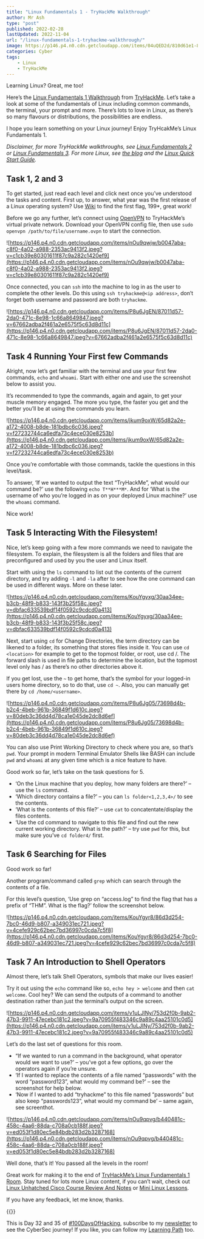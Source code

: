 ```yaml
---
title: "Linux Fundamentals 1 - TryHackMe Walkthrough"
author: Mr Ash
type: "post"
published: 2022-02-28
lastUpdated: 2022-11-04
url: "/linux-fundamentals-1-tryhackme-walkthrough/"
image: https://p146.p4.n0.cdn.getcloudapp.com/items/04uQED2d/810d61e1-8dea-477f-8cbc-770b89a89f22.png?v=b7dd95776464acc660b099a1cf02b0d9
categories: Cyber
tags: 
    - Linux
    - TryHackMe
---
```


Learning Linux? Great, me too!

Here’s the [Linux Fundamentals 1 Walkthrough](https://tryhackme.com/room/linuxfundamentalspart1) from [TryHackMe](https://tryhackme.com/). Let’s take a look at some of the fundamentals of Linux including common commands, the terminal, your prompt and more. There’s lots to love in Linux, as there’s so many flavours or distributions, the possibilities are endless.

I hope you learn something on your Linux journey! Enjoy TryHcakMe’s Linux Fundamentals 1.

*Disclaimer, for more TryHackMe walkthroughs, see [Linux Fundamentals 2](https://mrash.co/linux-fundamentals-2-tryhackme-walkthrough/) or [Linux Fundamentals 3](https://mrash.co/linux-fundamentals-3-tryhackme-walkthrough/). For more Linux, see [the blog](https://mrash.co/category/cyber/linux/) and the [Linux Quick Start Guide](https://mrash.co/linux-quick-start-guide/).*

## Task 1, 2 and 3

To get started, just read each level and click next once you’ve understood the tasks and content. First up, to answer, what year was the first release of a Linux operating system? Use [Wiki](https://en.wikipedia.org/wiki/Linux) to find the first flag, 199\*, great work!

Before we go any further, let’s connect using [OpenVPN](https://tryhackme.com/access) to TryHackMe’s virtual private network. Download your OpenVPN config file, then use `sudo openvpn /path/to/file/username.ovpn` to start the connection.

![https://p146.p4.n0.cdn.getcloudapp.com/items/nOu9qwjw/b0047aba-c8f0-4a02-a988-2353ac9413f2.jpeg?v=c1cb39e80301611f87c9a282c1420ef9](https://p146.p4.n0.cdn.getcloudapp.com/items/nOu9qwjw/b0047aba-c8f0-4a02-a988-2353ac9413f2.jpeg?v=c1cb39e80301611f87c9a282c1420ef9)

Once connected, you can `ssh` into the machine to log in as the user to complete the other levels. Do this using `ssh tryhackme@<ip address>`, don’t forget both username and password are both `tryhackme`.

![https://p146.p4.n0.cdn.getcloudapp.com/items/P8u6JgEN/87011d57-2da0-471c-8e98-1c66a8649847.jpeg?v=67662adba2f461a2e6575f5c63d8d11c](https://p146.p4.n0.cdn.getcloudapp.com/items/P8u6JgEN/87011d57-2da0-471c-8e98-1c66a8649847.jpeg?v=67662adba2f461a2e6575f5c63d8d11c)

<script async="" src="https://beacon.by/leadcapture/embed/b8fc58269a89cd11"></script>

## Task 4 Running Your First few Commands

Alright, now let’s get familiar with the terminal and use your first few commands, `echo` and `whoami`. Start with either one and use the screenshot below to assist you.

It’s recommended to type the commands, again and again, to get your muscle memory engaged. The more you type, the faster you get and the better you’ll be at using the commands you learn.

![https://p146.p4.n0.cdn.getcloudapp.com/items/jkum9oxW/65d82a2e-a172-4008-b8de-181bdbc6c036.jpeg?v=f27232744ca6edfa73c4ece030e8253b](https://p146.p4.n0.cdn.getcloudapp.com/items/jkum9oxW/65d82a2e-a172-4008-b8de-181bdbc6c036.jpeg?v=f27232744ca6edfa73c4ece030e8253b)

Once you’re comfortable with those commands, tackle the questions in this level/task.

To answer, ‘If we wanted to output the text “TryHackMe”, what would our command be?’ use the following `echo T**H***M*`. And for ‘What is the username of who you’re logged in as on your deployed Linux machine?’ use the `whoami` command.

Nice work!

## Task 5 Interacting With the Filesystem!

Nice, let’s keep going with a few more commands we need to navigate the filesystem. To explain, the filesystem is all the folders and files that are preconfigured and used by you the user and Linux itself.

Start with using the `ls` command to list out the contents of the current directory, and try adding `-l` and `-la` after to see how the one command can be used in different ways. More on these later.

![https://p146.p4.n0.cdn.getcloudapp.com/items/KouYgyxg/30aa34ee-b3cb-48f9-b833-143f3b25f58c.jpeg?v=dbfac633539bdf14f0592c9cdcd0a413](https://p146.p4.n0.cdn.getcloudapp.com/items/KouYgyxg/30aa34ee-b3cb-48f9-b833-143f3b25f58c.jpeg?v=dbfac633539bdf14f0592c9cdcd0a413)

Next, start using `cd` for Change Directories, the term directory can be likened to a folder, its something that stores files inside it. You can use `cd <location>` for example to get to the topmost folder, or root, use cd /. The forward slash is used in file paths to determine the location, but the topmost level only has / as there’s no other directories above it.

If you get lost, use the `~` to get home, that’s the symbol for your logged-in users home directory, so to do that, use `cd ~`. Also, you can manually get there by `cd /home/<username>`.

![https://p146.p4.n0.cdn.getcloudapp.com/items/P8u6Jg05/73698d4b-b2c4-4beb-961b-36849f1d610c.jpeg?v=80deb3c36dd4d78ca1e045de2dc8d6ef](https://p146.p4.n0.cdn.getcloudapp.com/items/P8u6Jg05/73698d4b-b2c4-4beb-961b-36849f1d610c.jpeg?v=80deb3c36dd4d78ca1e045de2dc8d6ef)

You can also use Print Working Directory to check where you are, so that’s `pwd`. Your prompt in modern Terminal Emulator Shells like BASH can include `pwd` and `whoami` at any given time which is a nice feature to have.

Good work so far, let’s take on the task questions for 5.

- ‘On the Linux machine that you deploy, how many folders are there?’ – use the `ls` command.
- ‘Which directory contains a file?’ – you can `ls folder<1,2,3,4>/` to see the contents.
- ‘What is the contents of this file?’ – use `cat` to concatentate/display the files contents.
- ‘Use the cd command to navigate to this file and find out the new current working directory. What is the path?’ – try use `pwd` for this, but make sure you’ve `cd folder4/` first.

## Task 6 Searching for Files

Good work so far!

Another program/command called `grep` which can search through the contents of a file.

For this level’s question, ‘Use grep on “access.log” to find the flag that has a prefix of “THM”. What is the flag?’ follow the screenshot below.

![https://p146.p4.n0.cdn.getcloudapp.com/items/KouYgyr8/86d3d254-7bc0-46d9-b807-a349031ec721.jpeg?v=4cefe929c62bec7bd36997c0cda7c5f8](https://p146.p4.n0.cdn.getcloudapp.com/items/KouYgyr8/86d3d254-7bc0-46d9-b807-a349031ec721.jpeg?v=4cefe929c62bec7bd36997c0cda7c5f8)

## Task 7 An Introduction to Shell Operators

Almost there, let’s talk Shell Operators, symbols that make our lives easier!

Try it out using the `echo` command like so, `echo hey > welcome` and then `cat welcome`. Cool hey? We can send the outputs of a command to another destination rather than just the terminal’s output on the screen.

![https://p146.p4.n0.cdn.getcloudapp.com/items/v1uLJlNy/753d2f0b-9ab2-47b3-9911-47ecebc181c2.jpeg?v=9a70955f483346c9a89c4aa25101c0d5](https://p146.p4.n0.cdn.getcloudapp.com/items/v1uLJlNy/753d2f0b-9ab2-47b3-9911-47ecebc181c2.jpeg?v=9a70955f483346c9a89c4aa25101c0d5)

Let’s do the last set of questions for this room.

- “If we wanted to run a command in the background, what operator would we want to use?’ – you’ve got a few options, go over the operators again if you’re unsure.
- ‘If I wanted to replace the contents of a file named “passwords” with the word “password123”, what would my command be?’ – see the screenshot for help below.
- ‘Now if I wanted to add “tryhackme” to this file named “passwords” but also keep “passwords123”, what would my command be’ – same again, see screenthot.

![https://p146.p4.n0.cdn.getcloudapp.com/items/nOu9qpvg/b440481c-458c-4aa6-88da-c708a0cb188f.jpeg?v=ed053f1d80ec5e84bdb283d2b3287168](https://p146.p4.n0.cdn.getcloudapp.com/items/nOu9qpvg/b440481c-458c-4aa6-88da-c708a0cb188f.jpeg?v=ed053f1d80ec5e84bdb283d2b3287168)

<script async="" src="https://beacon.by/leadcapture/embed/b8fc58269a89cd11"></script>

Well done, that’s it! You passed all the levels in the room!

Great work for making it to the end of [TryHackMe’s Linux Fundamentals 1 Room](https://tryhackme.com/room/linuxfundamentalspart1). Stay tuned for lots more Linux content, if you can’t wait, check out [Linux Unhatched Cisco Course Review And Notes](https://mrash.co/linux-unhatched-cisco-course-review-and-notes/) or [Mini Linux Lessons](https://mrash.co/mini-linux-lessons/).

If you have any feedback, let me know, thanks.

{{<youtube HUFTqWKDh7A>}}

This is Day 32 and 35 of [#100DaysOfHacking](https://mrash.co/100daysofhacking/), subscribe to my [newsletter](https://go.mrash.co/newsletter) to see the CyberSec journey! If you like, you can follow my [Learning Path](https://mrash.co/learning-path-for-beginner-hacker/) too.

<!-- <figure class="wp-block-embed is-type-video is-provider-youtube wp-block-embed-youtube wp-embed-aspect-16-9 wp-has-aspect-ratio"><div class="wp-block-embed__wrapper"><iframe allow="accelerometer; autoplay; clipboard-write; encrypted-media; gyroscope; picture-in-picture" allowfullscreen="" frameborder="0" height="450" loading="lazy" src="https://www.youtube.com/embed/HUFTqWKDh7A?feature=oembed" title="TryHackMe Linux Fundamentals 1 Walkthrough" width="800"></iframe></div>-->
